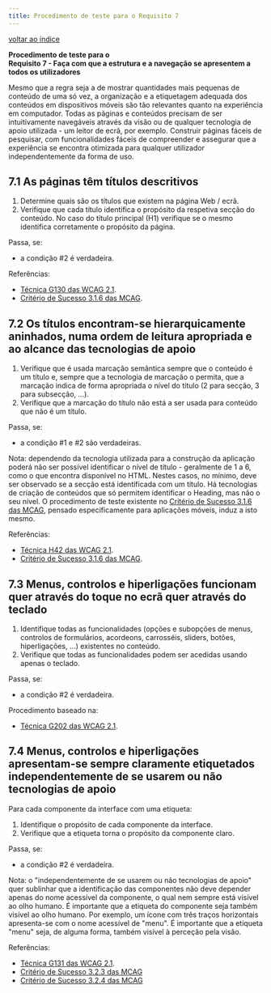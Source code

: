 ```yaml
---
title: Procedimento de teste para o Requisito 7 
---
```


[voltar ao índice](index.md)

**Procedimento de teste para o**<br>**Requisito 7 - Faça com que a estrutura e a navegação se apresentem a todos os utilizadores**

Mesmo que a regra seja a de mostrar quantidades mais pequenas de conteúdo de uma só vez, a organização e a etiquetagem adequada dos conteúdos em dispositivos móveis são tão relevantes quanto na experiência em computador. Todas as páginas e conteúdos precisam de ser intuitivamente navegáveis através da visão ou de qualquer tecnologia de apoio utilizada - um leitor de ecrã, por exemplo. Construir páginas fáceis de pesquisar, com funcionalidades fáceis de compreender e assegurar que a experiência se encontra otimizada para qualquer utilizador independentemente da forma de uso.

## 7.1 As páginas têm títulos descritivos

1. Determine quais são os títulos que existem na página Web / ecrã.
2. Verifique que cada título identifica o propósito da respetiva secção do conteúdo. No caso do título principal (H1) verifique se o mesmo identifica corretamente o propósito da página.

Passa, se:

- a condição #2 é verdadeira.

Referências:

- [Técnica G130 das WCAG 2.1](https://www.w3.org/WAI/WCAG22/Techniques/general/G130).
- [Critério de Sucesso 3.1.6 das MCAG](https://getevinced.github.io/mcag/#section-headings).

## 7.2 Os títulos encontram-se hierarquicamente aninhados, numa ordem de leitura apropriada e ao alcance das tecnologias de apoio

1. Verifique que é usada marcação semântica sempre que o conteúdo é um título e, sempre que a tecnologia de marcação o permita, que a marcação indica de forma apropriada o nível do título (2 para secção, 3 para subsecção, ...).
2. Verifique que a marcação do título não está a ser usada para conteúdo que não é um título.

Passa, se:

- a condição #1 e #2 são verdadeiras.

Nota: dependendo da tecnologia utilizada para a construção da aplicação poderá não ser possível identificar o nível de título - geralmente de 1 a 6, como o que encontra disponível no HTML. Nestes casos, no mínimo, deve ser observado se a secção está identificada com um título. Há tecnologias de criação de conteúdos que só permitem identificar o Heading, mas não o seu nível. O procedimento de teste existente no [Critério de Sucesso 3.1.6 das MCAG](https://getevinced.github.io/mcag/#section-headings), pensado especificamente para aplicações móveis, induz a isto mesmo.

Referências:

- [Técnica H42 das WCAG 2.1](https://www.w3.org/WAI/WCAG22/Techniques/html/H42).
- [Critério de Sucesso 3.1.6 das MCAG](https://getevinced.github.io/mcag/#section-headings).

## 7.3 Menus, controlos e hiperligações funcionam quer através do toque no ecrã quer através do teclado

1. Identifique todas as funcionalidades (opções e subopções de menus, controlos de formulários, acordeons, carrosséis, sliders, botões, hiperligações, ...) existentes no conteúdo.
2. Verifique que todas as funcionalidades podem ser acedidas usando apenas o teclado.

Passa, se:

- a condição #2 é verdadeira.

Procedimento baseado na:

- [Técnica G202 das WCAG 2.1](https://www.w3.org/WAI/WCAG22/Techniques/general/G202).

## 7.4 Menus, controlos e hiperligações apresentam-se sempre claramente etiquetados independentemente de se usarem ou não tecnologias de apoio

Para cada componente da interface com uma etiqueta:

1. Identifique o propósito de cada componente da interface.
2. Verifique que a etiqueta torna o propósito da componente claro.

Passa, se:

- a condição #2 é verdadeira.

Nota: o "independentemente de se usarem ou não tecnologias de apoio" quer sublinhar que a identificação das componentes não deve depender apenas do nome acessível da componente, o qual nem sempre está visível ao olho humano. É importante que a etiqueta do componente seja também visível ao olho humano. Por exemplo, um ícone com três traços horizontais apresenta-se com o nome acessível de "menu". É importante que a etiqueta "menu" seja, de alguma forma, também visível à perceção pela visão.

Referências:

- [Técnica G131 das WCAG 2.1](https://www.w3.org/WAI/WCAG22/Techniques/general/G131).
- [Critério de Sucesso 3.2.3 das MCAG](https://getevinced.github.io/mcag/#consistent-labeling)
- [Critério de Sucesso 3.2.4 das MCAG](https://getevinced.github.io/mcag/#unique-labels)
